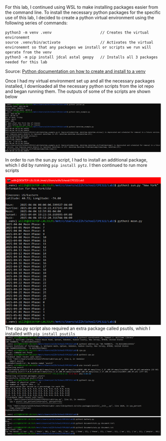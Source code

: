 For this lab, I continued using WSL to make installing packages easier from the command line.
To install the necessary python packages for the specific use of this lab, I decided to create a python virtual environment using the following series of commands:

```
python3 -m venv .venv                      // Creates the virtual environemnt
source .venv/bin/activate                  // Activates the virtual environemnt so that any packages we install or scripts we run will operate from the venv
python3 -m pip install jdcal astal geopy   // Installs all 3 packages needed for this lab      
```
Source: [Python documentation on how to create and install to a venv](https://packaging.python.org/en/latest/guides/installing-using-pip-and-virtual-environments/)

Once I had my virtual environment set up and all the necessary packages installed, I downloaded all the necessary python scripts from the iot repo and began running them.
The outputs of some of the scripts are shown below

![First few scripts](Screenshot1.PNG)

In order to run the sun.py script, I had to install an additional package, which I did by running `pip install pytz`.
I then continued to run more scripts

![Next few scripts](Screenshot2.PNG)
The cpu.py script also required an extra package called psutils, which I installed with `pip install psutils`
![Next few scripts](Screenshot3.PNG)
![Next few scripts](Screenshot4.PNG)
